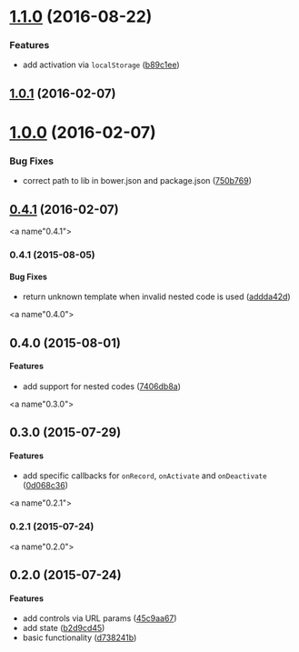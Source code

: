 <a name="1.1.0"></a>
# [1.1.0](https://github.com/fczbkk/boogie/compare/v1.0.2...v1.1.0) (2016-08-22)


### Features

* add activation via `localStorage` ([b89c1ee](https://github.com/fczbkk/boogie/commit/b89c1ee))



<a name="1.0.1"></a>
## [1.0.1](https://github.com/fczbkk/boogie/compare/v1.0.1...v1.0.1) (2016-02-07)




<a name="1.0.0"></a>
# [1.0.0](https://github.com/fczbkk/boogie/compare/v1.0.0...v1.0.0) (2016-02-07)


### Bug Fixes

* correct path to lib in bower.json and package.json ([750b769](https://github.com/fczbkk/boogie/commit/750b769))



<a name="0.4.1"></a>
## [0.4.1](https://github.com/fczbkk/boogie/compare/v0.4.1...v0.4.1) (2016-02-07)




<a name"0.4.1"></a>
### 0.4.1 (2015-08-05)


#### Bug Fixes

* return unknown template when invalid nested code is used ([addda42d](https://github.com/fczbkk/boogie/commit/addda42d))


<a name"0.4.0"></a>
## 0.4.0 (2015-08-01)


#### Features

* add support for nested codes ([7406db8a](https://github.com/fczbkk/boogie/commit/7406db8a))


<a name"0.3.0"></a>
## 0.3.0 (2015-07-29)


#### Features

* add specific callbacks for `onRecord`, `onActivate` and `onDeactivate` ([0d068c36](https://github.com/fczbkk/boogie/commit/0d068c36))


<a name"0.2.1"></a>
### 0.2.1 (2015-07-24)


<a name"0.2.0"></a>
## 0.2.0 (2015-07-24)


#### Features

* add controls via URL params ([45c9aa67](https://github.com/fczbkk/boogie/commit/45c9aa67))
* add state ([b2d9cd45](https://github.com/fczbkk/boogie/commit/b2d9cd45))
* basic functionality ([d738241b](https://github.com/fczbkk/boogie/commit/d738241b))


